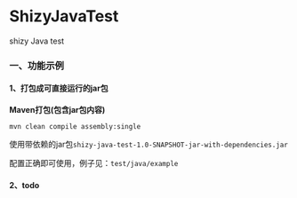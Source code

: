 # ShizyJavaTest

shizy Java test

### 一、功能示例

#### 1、打包成可直接运行的jar包

**Maven打包(包含jar包内容)**
  
```
mvn clean compile assembly:single
```

使用带依赖的jar包`shizy-java-test-1.0-SNAPSHOT-jar-with-dependencies.jar`
  
配置正确即可使用，例子见：`test/java/example`

#### 2、todo


